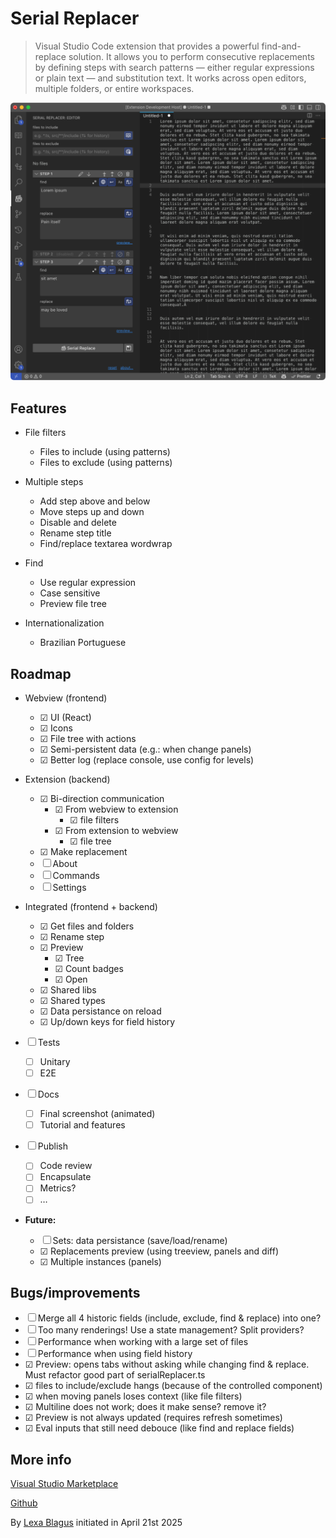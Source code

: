 # Serial Replacer

> Visual Studio Code extension that provides a powerful find-and-replace solution. It allows you to perform consecutive replacements by defining steps with search patterns — either regular expressions or plain text — and substitution text. It works across open editors, multiple folders, or entire workspaces.

![screenshot](./docs/screenshot.svg)

## Features

- File filters
  - Files to include (using patterns)
  - Files to exclude (using patterns)

- Multiple steps
  - Add step above and below
  - Move steps up and down
  - Disable and delete
  - Rename step title
  - Find/replace textarea wordwrap

- Find
  - Use regular expression
  - Case sensitive
  - Preview file tree

- Internationalization
  - Brazilian Portuguese

## Roadmap

- Webview (frontend)
  - ☑ UI (React)
  - ☑ Icons
  - ☑ File tree with actions
  - ☑ Semi-persistent data (e.g.: when change panels)
  - ☑ Better log (replace console, use config for levels)

- Extension (backend)
  - ☑ Bi-direction communication
    - ☑ From webview to extension
      - ☑ file filters
    - ☑ From extension to webview
      - ☑ file tree
  - ☑ Make replacement
  - ☐ About
  - ☐ Commands
  - ☐ Settings

- Integrated (frontend + backend)
  - ☑ Get files and folders
  - ☑ Rename step
  - ☑ Preview
    - ☑ Tree
    - ☑ Count badges
    - ☑ Open
  - ☑ Shared libs
  - ☑ Shared types
  - ☑ Data persistance on reload
  - ☑ Up/down keys for field history

- ☐ Tests
  - ☐ Unitary
  - ☐ E2E
  
- ☐ Docs
  - ☐ Final screenshot (animated)
  - ☐ Tutorial and features

- ☐ Publish
  - ☐ Code review
  - ☐ Encapsulate
  - ☐ Metrics?
  - ☐ …

- **Future:**
  - ☐ Sets: data persistance (save/load/rename)
  - ☑ Replacements preview (using treeview, panels and diff)
  - ☑ Multiple instances (panels)

## Bugs/improvements

- ☐ Merge all 4 historic fields (include, exclude, find &amp; replace) into one?
- ☐ Too many renderings! Use a state management? Split providers?
- ☐ Performance when working with a large set of files
- ☐ Performance when using field history
- ☑ Preview: opens tabs without asking while changing find & replace. Must refactor good part of serialReplacer.ts
- ☑ files to include/exclude hangs (because of the controlled component)
- ☑ when moving panels loses context (like file filters)
- ☑ Multiline does not work; does it make sense? remove it?
- ☑ Preview is not always updated (requires refresh sometimes)
- ☑ Eval inputs that still need debouce (like find and replace fields)

## More info

[Visual Studio Marketplace]()

[Github](https://github.com/lexblagus/vscode-serial-replacer)
					
By [Lexa Blagus](https://blag.us/) initiated in April 21st 2025
